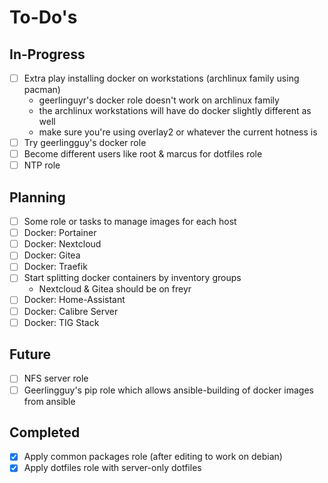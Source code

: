 To-Do's
=======

In-Progress
-----------

- [ ] Extra play installing docker on workstations (archlinux family using pacman)
    - geerlinguyr's docker role doesn't work on archlinux family
    - the archlinux workstations will have do docker slightly different as well
    - make sure you're using overlay2 or whatever the current hotness is
- [ ] Try geerlingguy's docker role
- [ ] Become different users like root & marcus for dotfiles role
- [ ] NTP role

Planning
--------

- [ ] Some role or tasks to manage images for each host
- [ ] Docker: Portainer
- [ ] Docker: Nextcloud
- [ ] Docker: Gitea
- [ ] Docker: Traefik
- [ ] Start splitting docker containers by inventory groups
    - Nextcloud & Gitea should be on freyr
- [ ] Docker: Home-Assistant
- [ ] Docker: Calibre Server
- [ ] Docker: TIG Stack

Future
------

- [ ] NFS server role
- [ ] Geerlingguy's pip role which allows ansible-building of docker images from ansible

Completed
---------

- [x] Apply common packages role (after editing to work on debian)
- [x] Apply dotfiles role with server-only dotfiles